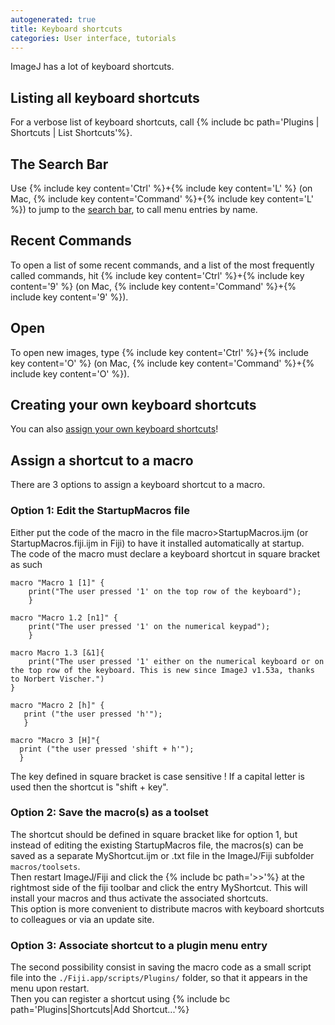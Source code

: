 ```yaml
---
autogenerated: true
title: Keyboard shortcuts
categories: User interface, tutorials
---
```



ImageJ has a lot of keyboard shortcuts.

Listing all keyboard shortcuts
------------------------------

For a verbose list of keyboard shortcuts, call {% include bc path='Plugins | Shortcuts | List Shortcuts'%}.

The Search Bar
--------------

Use {% include key content='Ctrl' %}+{% include key content='L' %} (on Mac, {% include key content='Command' %}+{% include key content='L' %}) to jump to the [search bar](/learn/getting-started#the-search-bar), to call menu entries by name.

Recent Commands
---------------

To open a list of some recent commands, and a list of the most frequently called commands, hit {% include key content='Ctrl' %}+{% include key content='9' %} (on Mac, {% include key content='Command' %}+{% include key content='9' %}).

Open
----

To open new images, type {% include key content='Ctrl' %}+{% include key content='O' %} (on Mac, {% include key content='Command' %}+{% include key content='O' %}).

Creating your own keyboard shortcuts
------------------------------------

You can also [assign your own keyboard shortcuts](/ij/docs/guide/146-31.html#toc-Subsection-31.2)!

Assign a shortcut to a macro
----------------------------

There are 3 options to assign a keyboard shortcut to a macro.  

### Option 1: Edit the StartupMacros file

Either put the code of the macro in the file macro&gt;StartupMacros.ijm (or StartupMacros.fiji.ijm in Fiji) to have it installed automatically at startup.  
The code of the macro must declare a keyboard shortcut in square bracket as such

    macro "Macro 1 [1]" {
        print("The user pressed '1' on the top row of the keyboard");
        }

    macro "Macro 1.2 [n1]" {
        print("The user pressed '1' on the numerical keypad");
        }

    macro Macro 1.3 [&1]{
        print("The user pressed '1' either on the numerical keyboard or on the top row of the keyboard. This is new since ImageJ v1.53a, thanks to Norbert Vischer.")
    }

    macro "Macro 2 [h]" {
       print ("the user pressed 'h'");
       }

    macro "Macro 3 [H]"{
      print ("the user pressed 'shift + h'");
      }

The key defined in square bracket is case sensitive ! If a capital letter is used then the shortcut is "shift + key".

### Option 2: Save the macro(s) as a toolset

The shortcut should be defined in square bracket like for option 1, but instead of editing the existing StartupMacros file, the macros(s) can be saved as a separate MyShortcut.ijm or .txt file in the ImageJ/Fiji subfolder `macros/toolsets`.  
Then restart ImageJ/Fiji and click the {% include bc path='&gt;&gt;'%} at the rightmost side of the fiji toolbar and click the entry MyShortcut. This will install your macros and thus activate the associated shortcuts.  
This option is more convenient to distribute macros with keyboard shortcuts to colleagues or via an update site.

### Option 3: Associate shortcut to a plugin menu entry

The second possibility consist in saving the macro code as a small script file into the `./Fiji.app/scripts/Plugins/` folder, so that it appears in the menu upon restart.  
Then you can register a shortcut using {% include bc path='Plugins|Shortcuts|Add Shortcut...'%}
